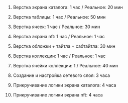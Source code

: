 1. Верстка экрана каталога: 1 час / Реальное: 20 мин
2. Верстка таблицы: 1 час / Реальное: 50 мин
3. Верстка ячеек: 1 час / Реальное: 30 мин
4. Верстка экрана nft: 1 час / Реальное: 1 час
5. Верстка обложки + тайтла + сабтайтла: 30 мин
6. Верстка коллекции: 1 час / Реальное: 1 час
7. Верстка ячейки коллекции: 1 / Реальное: 40 мин

8. Создание и настройка сетевого слоя: 3 часа

9. Прикручивание логики экрана каталога: 4 часа
10. Прикручивание логики экрана nft: 4 часа


